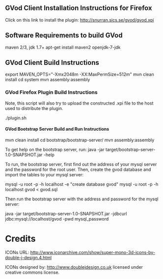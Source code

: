 GVod Client Installation Instructions for Firefox
----
Click on this link to install the plugin:
http://snurran.sics.se/gvod/gvod.xpi

Software Requirements to build GVod
----

maven 2/3, jdk 1.7+ 
apt-get install maven2 openjdk-7-jdk


GVod Client Build Instructions
----
export MAVEN_OPTS="-Xmx2048m -XX:MaxPermSize=512m"
mvn clean install
cd system
mvn assembly:assembly


### GVod Firefox Plugin Build Instructions

Note, this script will also try to upload the constructed
.xpi file to the host used to distribute the plugin.

./plugin.sh


#### GVod Bootstrap Server Build and Run Instructions


mvn clean install
cd bootstrap/bootstrap-server/
mvn assembly:assembly

To get help on the bootstrap server, run:
java -jar target/bootstrap-server-1.0-SNAPSHOT.jar -help

To run, the bootstrap server, first find out the address of your mysql server
and the password for the root user. 
Then, create the gvod database and import the tables to your mysql server:

mysql -u root -p -h localhost -e "create database gvod"
mysql -u root -p -h localhost gvod < gvod.sql

Then run the bootstrap server with the address and password for the mysql server:

java -jar target/bootstrap-server-1.0-SNAPSHOT.jar -jdbcurl jdbc:mysql://localhost/gvod -pwd mysql_password 




Credits
====

ICONs URL:
http://www.iconarchive.com/show/super-mono-3d-icons-by-double-j-design.4.html

ICONs designed by:
http://www.doublejdesign.co.uk 
licensed under creative commons license.

